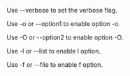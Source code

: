 Use --verbose to set the verbose flag.

Use -o or --option1 to enable option -o.

Use -O or --option2 to enable option -O.

Use -l or --list to enable l option.

Use -f or --file to enable f option.
